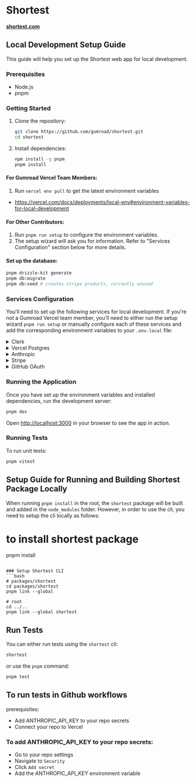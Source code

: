 # Shortest

**[shortest.com](https://shortest.com)**

## Local Development Setup Guide

This guide will help you set up the Shortest web app for local development.

### Prerequisites

- Node.js
- pnpm

### Getting Started

1. Clone the repository:
   ```bash
   git clone https://github.com/gumroad/shortest.git
   cd shortest
   ```

2. Install dependencies:
   ```bash
   npm install -g pnpm
   pnpm install
   ```

#### For Gumroad Vercel Team Members:
1. Run `vercel env pull` to get the latest environment variables
- https://vercel.com/docs/deployments/local-env#environment-variables-for-local-development

#### For Other Contributors:
1. Run `pnpm run setup` to configure the environment variables.
2. The setup wizard will ask you for information. Refer to "Services Configuration" section below for more details.

#### Set up the database:
   ```bash
   pnpm drizzle-kit generate
   pnpm db:migrate
   pnpm db:seed # creates stripe products, currently unused
   ```

### Services Configuration

You'll need to set up the following services for local development. If you're not a Gumroad Vercel team member, you'll need to either run the setup wizard `pnpm run setup` or manually configure each of these services and add the corresponding environment variables to your `.env.local` file:

<details>
<summary>Clerk</summary>

1. Go to [clerk.com](https://clerk.com) and create a new app.
2. Name it whatever you like and **disable all login methods except GitHub**.
   ![Clerk App Login](https://github.com/user-attachments/assets/1de7aebc-8e9d-431a-ae13-af60635307a1)
3. Once created, copy the environment variables to your `.env.local` file.
   ![Clerk Env Variables](https://github.com/user-attachments/assets/df3381e6-017a-4e01-8bd3-5793e5f5d31e)

</details>

<details>
<summary>Vercel Postgres</summary>

1. Go to your dashboard at [vercel.com](https://vercel.com).
2. Navigate to the Storage tab and click the `Create Database` button.
   ![Vercel Create Database](https://github.com/user-attachments/assets/acdf3ba7-31a6-498b-860c-171018d5ba02)
3. Choose `Postgres` from the `Browse Storage` menu.
   ![Neon Postgres](https://github.com/user-attachments/assets/9ad2a391-5213-4f31-a6c3-b9e54c69bb2e)
4. Copy your environment variables from the `Quickstart` `.env.local` tab.
   ![Vercel Postgres .env.local](https://github.com/user-attachments/assets/e48f1d96-2fd6-4e2e-aaa6-eeb5922cc521)

</details>

<details>
<summary>Anthropic</summary>

1. Go to your dashboard at [anthropic.com](https://anthropic.com) and grab your API Key.
   - Note: If you've never done this before, you will need to answer some questions and likely load your account with a balance. Not much is needed to test the app.
   ![Anthropic API Key](https://github.com/user-attachments/assets/0905ed4b-5815-4d50-bf43-8713a4397674)

</details>

<details>
<summary>Stripe</summary>

1. Go to your `Developers` dashboard at [stripe.com](https://stripe.com).
2. Turn on `Test mode`.
3. Go to the `API Keys` tab and copy your `Secret key`.
   ![Stripe Secret Key](https://github.com/user-attachments/assets/0830b226-f2c2-4b92-a28f-f4682ad03ec0)
4. Go to the terminal of your project and type `pnpm run stripe:webhooks`. It will prompt you to login with a code then give you your `STRIPE_WEBHOOK_SECRET`.
   ![Stripe Webhook Secret](https://github.com/user-attachments/assets/b02531ed-5c31-40ba-8483-32880aa3ca36)

</details>

<details>
<summary>GitHub OAuth</summary>

1. Create a GitHub OAuth App:
   - Go to your GitHub account settings.
   - Navigate to `Developer settings` > `OAuth Apps` > `New OAuth App`.
   - Fill in the application details:
     - **Application name**: Choose any name for your app
     - **Homepage URL**: Set to `http://localhost:3000` for local development
     - **Authorization callback URL**: Use the Clerk-provided callback URL (found in below image)
   ![Github OAuth App](https://github.com/user-attachments/assets/1af635fd-dedc-401c-a45a-159cb20bb209)

2. Configure Clerk with GitHub OAuth:
   - Go to your Clerk dashboard.
   - Navigate to `Configure` > `SSO Connections` > `GitHub`.
   - Select `Use custom credentials`
   - Enter your `Client ID` and `Client Secret` from the GitHub OAuth app you just created.
   - Add `repo` to the `Scopes`
   ![Clerk Custom Credentials](https://github.com/user-attachments/assets/31d414e1-4e1e-4725-8649-ec1826c6e53e)

</details>

### Running the Application

Once you have set up the environment variables and installed dependencies, run the development server:

```bash
pnpm dev
```

Open [http://localhost:3000](http://localhost:3000) in your browser to see the app in action.

### Running Tests

To run unit tests:

```bash
pnpm vitest
```


## Setup Guide for Running and Building Shortest Package Locally
   
When running `pnpm install` in the root, the `shortest` package will be built and added in the `node_modules` folder. However, in order to use the cli, you need to setup the cli locally as follows:

# to install shortest package
pnpm install
```

### Setup Shortest CLI
```bash
# packages/shortest
cd packages/shortest
pnpm link --global

# root
cd ../..
pnpm link --global shortest
```

## Run Tests
You can either run tests using the `shortest` cli:
```bash
shortest
```

or use the `pnpm` command:

```bash
pnpm test
```

## To run tests in Github workflows

prerequisites:

- Add ANTHROPIC_API_KEY to your repo secrets
- Connect your repo to Vercel

### To add ANTHROPIC_API_KEY to your repo secrets:

- Go to your repo settings
- Navigate to `Security`
- Click `Add secret`
- Add the ANTHROPIC_API_KEY environment variable
